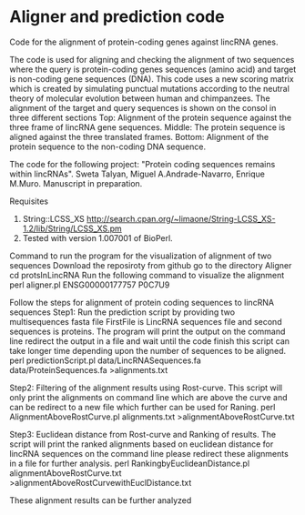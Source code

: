 # Aligner and prediction code
Code for the alignment of protein-coding genes against lincRNA genes.


The code is used for aligning and checking the alignment of two sequences where the query is protein-coding genes sequences (amino acid) and target is non-coding gene sequences (DNA). This code uses a new scoring matrix which is created by simulating punctual mutations according to the neutral theory of molecular evolution between human and chimpanzees. The alignment of the target and query sequences is shown on the consol in three different sections Top: Alignment of the protein sequence against the three frame of lincRNA gene sequences. Middle: The protein sequence is aligned against the three translated frames. Bottom: Alignment of the protein sequence to the non-coding DNA sequence.



The code for the following project:
"Protein coding sequences remains within lincRNAs". 
Sweta Talyan, Miguel A.Andrade-Navarro, Enrique M.Muro. Manuscript in preparation.




Requisites
1.  String::LCSS_XS
http://search.cpan.org/~limaone/String-LCSS_XS-1.2/lib/String/LCSS_XS.pm
2. Tested with version 1.007001 of BioPerl.

Command to run the program for the visualization of alignment of two sequences
Download the reposiroty from github
go to the directory Aligner 
cd protsInLincRNA
Run the following command to visualize the alignment
perl aligner.pl ENSG00000177757 P0C7U9

Follow the steps for alignment of protein coding sequences to lincRNA sequences
Step1: Run the prediction script by providing two multisequences fasta file FirstFile is LincRNA sequences file and second sequences is proteins. The program will print the output on the command line redirect the output in a file and wait until the code finish this script can take longer time depending upon the number of sequences to be aligned.
perl predictionScript.pl data/LincRNASequences.fa data/ProteinSequences.fa >alignments.txt

Step2: Filtering of the alignment results using Rost-curve. This script will only print the alignments on command line which are above the curve and can be redirect to a new file which further can be used for Raning.
perl AlignmentAboveRostCurve.pl alignments.txt >alignmentAboveRostCurve.txt

Step3: Euclidean distance from Rost-curve and Ranking of results. The script will print the ranked alignments based on euclidean distance for lincRNA sequences on the command line please redirect these alignments in a file for further analysis.
perl RankingbyEuclideanDistance.pl alignmentAboveRostCurve.txt >alignmentAboveRostCurvewithEuclDistance.txt

These alignment results can be further analyzed

